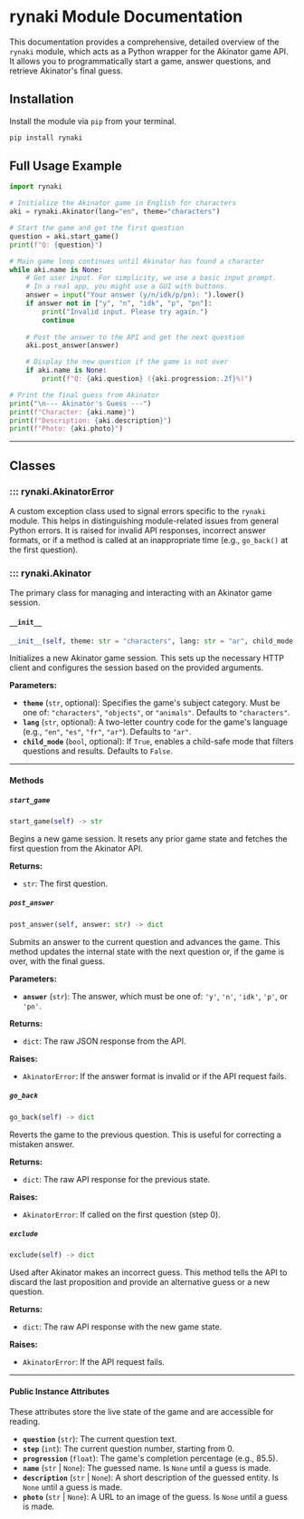 # rynaki Module Documentation

This documentation provides a comprehensive, detailed overview of the `rynaki` module, which acts as a Python wrapper for the Akinator game API. It allows you to programmatically start a game, answer questions, and retrieve Akinator's final guess.

## Installation

Install the module via `pip` from your terminal.

```python
pip install rynaki
```

## Full Usage Example

```python
import rynaki

# Initialize the Akinator game in English for characters
aki = rynaki.Akinator(lang="en", theme="characters")

# Start the game and get the first question
question = aki.start_game()
print(f"Q: {question}")

# Main game loop continues until Akinator has found a character
while aki.name is None:
    # Get user input. For simplicity, we use a basic input prompt.
    # In a real app, you might use a GUI with buttons.
    answer = input("Your answer (y/n/idk/p/pn): ").lower()
    if answer not in ["y", "n", "idk", "p", "pn"]:
        print("Invalid input. Please try again.")
        continue
    
    # Post the answer to the API and get the next question
    aki.post_answer(answer)

    # Display the new question if the game is not over
    if aki.name is None:
        print(f"Q: {aki.question} ({aki.progression:.2f}%)")

# Print the final guess from Akinator
print("\n--- Akinator's Guess ---")
print(f"Character: {aki.name}")
print(f"Description: {aki.description}")
print(f"Photo: {aki.photo}")
```

---

## Classes

### ::: rynaki.AkinatorError
A custom exception class used to signal errors specific to the `rynaki` module. This helps in distinguishing module-related issues from general Python errors. It is raised for invalid API responses, incorrect answer formats, or if a method is called at an inappropriate time (e.g., `go_back()` at the first question).

### ::: rynaki.Akinator
The primary class for managing and interacting with an Akinator game session.

#### `__init__`
```python
__init__(self, theme: str = "characters", lang: str = "ar", child_mode: bool = False)
```
Initializes a new Akinator game session. This sets up the necessary HTTP client and configures the session based on the provided arguments.

**Parameters:**

*   **`theme`** (`str`, optional): Specifies the game's subject category. Must be one of: `"characters"`, `"objects"`, or `"animals"`. Defaults to `"characters"`.
*   **`lang`** (`str`, optional): A two-letter country code for the game's language (e.g., `"en"`, `"es"`, `"fr"`, `"ar"`). Defaults to `"ar"`.
*   **`child_mode`** (`bool`, optional): If `True`, enables a child-safe mode that filters questions and results. Defaults to `False`.

---

#### Methods

##### `start_game`
```python
start_game(self) -> str
```
Begins a new game session. It resets any prior game state and fetches the first question from the Akinator API.

**Returns:**
*   `str`: The first question.

##### `post_answer`
```python
post_answer(self, answer: str) -> dict
```
Submits an answer to the current question and advances the game. This method updates the internal state with the next question or, if the game is over, with the final guess.

**Parameters:**
*   **`answer`** (`str`): The answer, which must be one of: `'y'`, `'n'`, `'idk'`, `'p'`, or `'pn'`.

**Returns:**
*   `dict`: The raw JSON response from the API.

**Raises:**
*   `AkinatorError`: If the answer format is invalid or if the API request fails.

##### `go_back`
```python
go_back(self) -> dict
```
Reverts the game to the previous question. This is useful for correcting a mistaken answer.

**Returns:**
*   `dict`: The raw API response for the previous state.

**Raises:**
*   `AkinatorError`: If called on the first question (step 0).

##### `exclude`
```python
exclude(self) -> dict
```
Used after Akinator makes an incorrect guess. This method tells the API to discard the last proposition and provide an alternative guess or a new question.

**Returns:**
*   `dict`: The raw API response with the new game state.

**Raises:**
*   `AkinatorError`: If the API request fails.

---

#### Public Instance Attributes

These attributes store the live state of the game and are accessible for reading.

*   **`question`** (`str`): The current question text.
*   **`step`** (`int`): The current question number, starting from 0.
*   **`progression`** (`float`): The game's completion percentage (e.g., 85.5).
*   **`name`** (`str` | `None`): The guessed name. Is `None` until a guess is made.
*   **`description`** (`str` | `None`): A short description of the guessed entity. Is `None` until a guess is made.
*   **`photo`** (`str` | `None`): A URL to an image of the guess. Is `None` until a guess is made.

